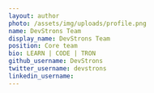 ```yaml
---
layout: author
photo: /assets/img/uploads/profile.png
name: DevStrons Team
display_name: DevStrons Team
position: Core team
bio: LEARN | CODE | TRON
github_username: DevStrons
twitter_username: devstrons
linkedin_username: 
---
```


